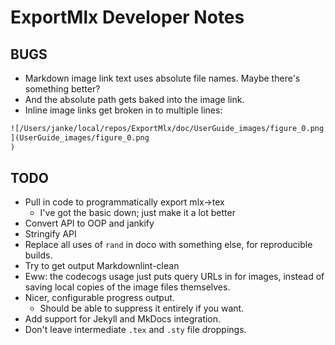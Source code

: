 # ExportMlx Developer Notes

## BUGS

* Markdown image link text uses absolute file names. Maybe there's something better?
* And the absolute path gets baked into the image link.
* Inline image links get broken in to multiple lines:

```markdown
![/Users/janke/local/repos/ExportMlx/doc/UserGuide_images/figure_0.png
](UserGuide_images/figure_0.png
)
```

## TODO

* Pull in code to programmatically export mlx->tex
  * I've got the basic down; just make it a lot better
* Convert API to OOP and jankify
* Stringify API
* Replace all uses of `rand` in doco with something else, for reproducible builds.
* Try to get output Markdownlint-clean
* Eww: the codecogs usage just puts query URLs in for images, instead of saving local copies of the image files themselves.
* Nicer, configurable progress output.
  * Should be able to suppress it entirely if you want.
* Add support for Jekyll and MkDocs integration.
* Don't leave intermediate `.tex` and `.sty` file droppings.